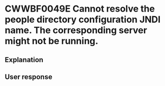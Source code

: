 # CWWBF0049E Cannot resolve the people directory configuration JNDI name. The corresponding server might not be running.

## Explanation

## User response